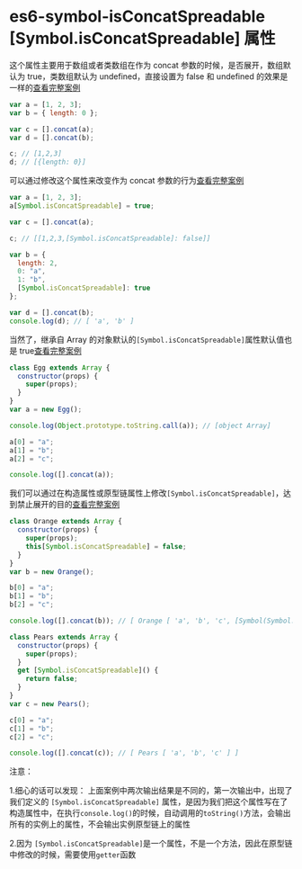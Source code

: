 # es6-symbol-isConcatSpreadable [Symbol.isConcatSpreadable] 属性

这个属性主要用于数组或者类数组在作为 concat 参数的时候，是否展开，数组默认为 true，类数组默认为 undefined，直接设置为 false 和 undefined 的效果是一样的[查看完整案例](./demo1.js)

```js
var a = [1, 2, 3];
var b = { length: 0 };

var c = [].concat(a);
var d = [].concat(b);

c; // [1,2,3]
d; // [{length: 0}]
```

可以通过修改这个属性来改变作为 concat 参数的行为[查看完整案例](./demo2.js)

```js
var a = [1, 2, 3];
a[Symbol.isConcatSpreadable] = true;

var c = [].concat(a);

c; // [[1,2,3,[Symbol.isConcatSpreadable]: false]]

var b = {
  length: 2,
  0: "a",
  1: "b",
  [Symbol.isConcatSpreadable]: true
};

var d = [].concat(b);
console.log(d); // [ 'a', 'b' ]
```

当然了，继承自 Array 的对象默认的`[Symbol.isConcatSpreadable]`属性默认值也是 true[查看完整案例](./demo3.js)

```js
class Egg extends Array {
  constructor(props) {
    super(props);
  }
}
var a = new Egg();

console.log(Object.prototype.toString.call(a)); // [object Array]

a[0] = "a";
a[1] = "b";
a[2] = "c";

console.log([].concat(a));
```

我们可以通过在构造属性或原型链属性上修改`[Symbol.isConcatSpreadable]`，达到禁止展开的目的[查看完整案例](./demo4.js)

```js
class Orange extends Array {
  constructor(props) {
    super(props);
    this[Symbol.isConcatSpreadable] = false;
  }
}
var b = new Orange();

b[0] = "a";
b[1] = "b";
b[2] = "c";

console.log([].concat(b)); // [ Orange [ 'a', 'b', 'c', [Symbol(Symbol.isConcatSpreadable)]: false ] ]

class Pears extends Array {
  constructor(props) {
    super(props);
  }
  get [Symbol.isConcatSpreadable]() {
    return false;
  }
}
var c = new Pears();

c[0] = "a";
c[1] = "b";
c[2] = "c";

console.log([].concat(c)); // [ Pears [ 'a', 'b', 'c' ] ]
```

注意：

1.细心的话可以发现： 上面案例中两次输出结果是不同的，第一次输出中，出现了我们定义的 `[Symbol.isConcatSpreadable]` 属性，是因为我们把这个属性写在了构造属性中，在执行`console.log()`的时候，自动调用的`toString()`方法，会输出所有的实例上的属性，不会输出实例原型链上的属性

2.因为 `[Symbol.isConcatSpreadable]`是一个属性，不是一个方法，因此在原型链中修改的时候，需要使用`getter`函数

